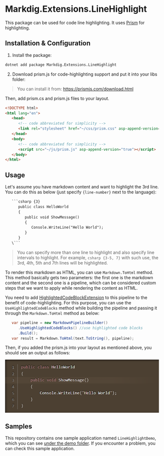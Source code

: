 # Markdig.Extensions.LineHighlight

This package can be used for code line highlighting. It uses [Prism](https://prismjs.com/) for highlighting.

## Installation & Configuration

1. Install the package:

```bash
dotnet add package Markdig.Extensions.LineHighlight
```

2. Download prism.js for code-highlighting support and put it into your libs folder:

> You can install it from: https://prismjs.com/download.html

Then, add prism.cs and prism.js files to your layout.

```html
<!DOCTYPE html>
<html lang="en">
   <head>
      <!-- code abbreviated for simplicity -->
      <link rel="stylesheet" href="~/css/prism.css" asp-append-version="true"/> 
   </head>
   <body>
      <!-- code abbreviated for simplicity -->
      <script src="~/js/prism.js" asp-append-version="true"></script>  
   </body>
</html>
```

## Usage

Let's assume you have markdown content and want to highlight the 3rd line. You can do this as below (just specify `{line-number}` next to the language):

```html
   ```csharp {3}
      public class HelloWorld 
      {
         public void ShowMessage() 
         {
            Console.WriteLine("Hello World");
         }
      }
   \```
```

> You can specify more than one line to highlight and also specify line intervals to highlight. For example, `csharp {3-5, 7}` with such use, the 3rd, 4th, 5th and 7th lines will be highlighted.

To render this markdown as HTML, you can use `Markdown.ToHtml` method. This method basically gets two parameters: the first one is the markdown content and the second one is a pipeline, which can be considered custom steps that we want to apply while rendering the content as HTML.

You need to add [HighlightedCodeBlockExtension](https://github.com/EngincanV/Markdig.Extensions.LineHighlight/blob/main/src/Markdig.Extensions.LineHighlight/Markdown/Extensions/HighlightedCodeBlockExtension.cs#L8) to this pipeline to the benefit of code-highlighting. For this purpose, you can use the `UseHighlightedCodeBlocks` method while building the pipeline and passing it through the `Markdown.ToHtml` method as below:

```csharp
   var pipeline = new MarkdownPipelineBuilder()
      .UseHighlightedCodeBlocks() //use highlighted code blocks 
      .Build();
   var result = Markdown.ToHtml(text.ToString(), pipeline);
```

Then, if you added the prism.js into your layout as mentioned above, you should see an output as follows:

![](assets/output.png)

## Samples

This repository contains one sample application named `LineHighlightDemo`, which you can see [under the demo folder](demo/LineHighlightDemo/). If you encounter a problem, you can check this sample application.